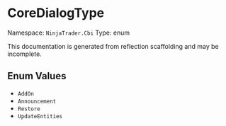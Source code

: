 # CoreDialogType

Namespace: `NinjaTrader.Cbi`
Type: enum

This documentation is generated from reflection scaffolding and may be incomplete.

## Enum Values
- `AddOn`
- `Announcement`
- `Restore`
- `UpdateEntities`
